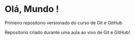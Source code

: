 # Olá, Mundo !

Primeiro repositorio versionado do curso de Git e GitHub

Repositorio criado durante uma aula ao vivo de Git e GitHub!
